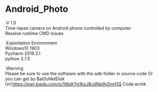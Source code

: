 # Android_Photo

·V 1.0   
Time-lapse camera on Android phone controlled by computer   
Resolve runtime CMD issues   

·Exploitation Environment   
Windows10 1903   
Pycharm 2019.3.1   
python 3.7.5   
 
·Warning   
Please be sure to use the software with the adb folder in source code
Or you can get by BaiDuNetDisk 
Url:https://pan.baidu.com/s/1t8zKYg1bzJBJdNp9vDnH1Q Code:wrmk
